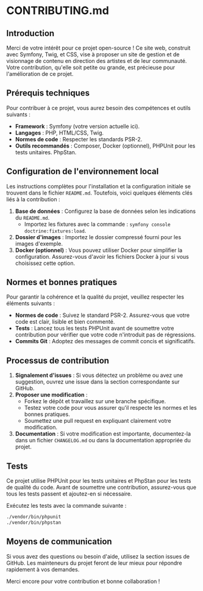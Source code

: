 # CONTRIBUTING.md

## Introduction

Merci de votre intérêt pour ce projet open-source ! Ce site web, construit avec Symfony, Twig, et CSS, vise à proposer un site de gestion et de visionnage de contenu en direction des artistes et de leur communauté. Votre contribution, qu'elle soit petite ou grande, est précieuse pour l'amélioration de ce projet.

## Prérequis techniques

Pour contribuer à ce projet, vous aurez besoin des compétences et outils suivants :

- **Framework** : Symfony (votre version actuelle ici).
- **Langages** : PHP, HTML/CSS, Twig.
- **Normes de code** : Respecter les standards PSR-2.
- **Outils recommandés** : Composer, Docker (optionnel), PHPUnit pour les tests unitaires. PhpStan.

## Configuration de l'environnement local

Les instructions complètes pour l'installation et la configuration initiale se trouvent dans le fichier `README.md`. Toutefois, voici quelques éléments clés liés à la contribution :

1. **Base de données** : Configurez la base de données selon les indications du `README.md`.
   - Importez les fixtures avec la commande : `symfony console doctrine:fixtures:load`.
2. **Dossier d'images** : Importez le dossier compressé fourni pour les images d'exemple.
3. **Docker (optionnel)** : Vous pouvez utiliser Docker pour simplifier la configuration. Assurez-vous d'avoir les fichiers Docker à jour si vous choisissez cette option.

## Normes et bonnes pratiques

Pour garantir la cohérence et la qualité du projet, veuillez respecter les éléments suivants :

- **Normes de code** : Suivez le standard PSR-2. Assurez-vous que votre code est clair, lisible et bien commenté.
- **Tests** : Lancez tous les tests PHPUnit avant de soumettre votre contribution pour vérifier que votre code n'introduit pas de régressions.
- **Commits Git** : Adoptez des messages de commit concis et significatifs.

## Processus de contribution

1. **Signalement d'issues** : Si vous détectez un problème ou avez une suggestion, ouvrez une issue dans la section correspondante sur GitHub.
2. **Proposer une modification** :
   - Forkez le dépôt et travaillez sur une branche spécifique.
   - Testez votre code pour vous assurer qu'il respecte les normes et les bonnes pratiques.
   - Soumettez une pull request en expliquant clairement votre modification.
3. **Documentation** : Si votre modification est importante, documentez-la dans un fichier `CHANGELOG.md` ou dans la documentation appropriée du projet.

## Tests

Ce projet utilise PHPUnit pour les tests unitaires et PhpStan pour les tests de qualité du code. Avant de soumettre une contribution, assurez-vous que tous les tests passent et ajoutez-en si nécessaire.

Exécutez les tests avec la commande suivante :

```bash
./vendor/bin/phpunit
./vendor/bin/phpstan
```

## Moyens de communication

Si vous avez des questions ou besoin d'aide, utilisez la section issues de GitHub. Les mainteneurs du projet feront de leur mieux pour répondre rapidement à vos demandes.

Merci encore pour votre contribution et bonne collaboration !

 